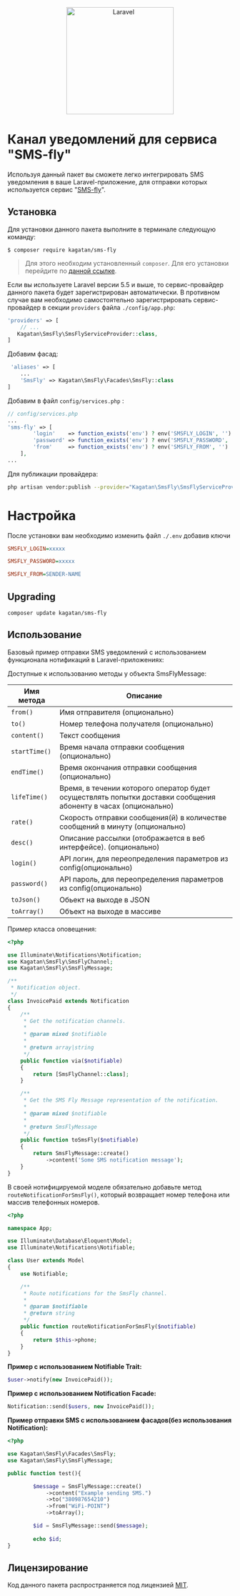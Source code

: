 <p align="center">
  <img src="https://laravel.com/assets/img/components/logo-laravel.svg" alt="Laravel" width="240" />
</p>

# Канал уведомлений для сервиса "SMS-fly"

Используя данный пакет вы сможете легко интегрировать SMS уведомления в ваше Laravel-приложение, для отправки которых используется сервис "[SMS-fly][sms-fly_home]".

## Установка

Для установки данного пакета выполните в терминале следующую команду:

```shell
$ composer require kagatan/sms-fly
```

> Для этого необходим установленный `composer`. Для его установки перейдите по [данной ссылке][getcomposer].


Если вы используете Laravel версии 5.5 и выше, то сервис-провайдер данного пакета будет зарегистрирован автоматически. В противном случае вам необходимо самостоятельно зарегистрировать сервис-провайдер в секции `providers` файла `./config/app.php`:

```php
'providers' => [
    // ...
   Kagatan\SmsFly\SmsFlyServiceProvider::class,
]
```

Добавим фасад:

```php
 'aliases' => [
    ...
    'SmsFly' => Kagatan\SmsFly\Facades\SmsFly::class
]
```

Добавим в файл  `config/services.php` :
```php
// config/services.php
...
'sms-fly' => [
        'login'    => function_exists('env') ? env('SMSFLY_LOGIN', '') : '',
        'password' => function_exists('env') ? env('SMSFLY_PASSWORD', '') : '',
        'from'     => function_exists('env') ? env('SMSFLY_FROM', '') : '',
    ],
...
```

Для публикации провайдера:
```bash
php artisan vendor:publish --provider="Kagatan\SmsFly\SmsFlyServiceProvider"
```

# Настройка
После установки вам необходимо изменить файл `./.env` добавив ключи

```ini
SMSFLY_LOGIN=xxxxx

SMSFLY_PASSWORD=xxxxx

SMSFLY_FROM=SENDER-NAME
```
 

## Upgrading
 
```
composer update kagatan/sms-fly
```
 
## Использование

Базовый пример отправки SMS уведомлений с использованием функционала нотификаций в Laravel-приложениях:


Доступные к использованию методы у объекта SmsFlyMessage:

Имя метода   | Описание
------------ | --------
`from()`     | Имя отправителя (опционально)
`to()`       | Номер телефона получателя (опционально)
`content()`  | Текст сообщения
`startTime()`| Время начала отправки сообщения (опционально)
`endTime()`  | Время окончания отправки сообщения (опционально)
`lifeTime()` | Время, в течении которого оператор будет осуществлять попытки доставки сообщения абоненту в часах (опционально)
`rate()`     | Скорость отправки сообщения(й) в количестве сообщений в минуту (опционально)
`desc()`     | Описание рассылки (отображается в веб интерфейсе). (опционально)
`login()`    | API логин, для переопределения параметров из config(опционально)
`password()` | API пароль, для переопределения параметров из config(опционально)
`toJson()`   | Обьект на выходе в JSON
`toArray()`  | Объект на выходе в массиве



Пример класса оповещения:

```php
<?php

use Illuminate\Notifications\Notification;
use Kagatan\SmsFly\SmsFlyChannel;
use Kagatan\SmsFly\SmsFlyMessage;

/**
 * Notification object.
 */
class InvoicePaid extends Notification
{
    /**
     * Get the notification channels.
     *
     * @param mixed $notifiable
     *
     * @return array|string
     */
    public function via($notifiable)
    {
        return [SmsFlyChannel::class];
    }

    /**
     * Get the SMS Fly Message representation of the notification.
     *
     * @param mixed $notifiable
     *
     * @return SmsFlyMessage
     */
    public function toSmsFly($notifiable)
    {
        return SmsFlyMessage::create()
            ->content('Some SMS notification message');
    }
}

```

В своей нотифицируемой моделе обязательно добавьте метод `routeNotificationForSmsFly()`, который возвращает номер телефона или массив телефонных номеров.

```php
<?php

namespace App;

use Illuminate\Database\Eloquent\Model;
use Illuminate\Notifications\Notifiable;

class User extends Model
{
    use Notifiable;

    /**
     * Route notifications for the SmsFly channel.
     *
     * @param $notifiable
     * @return string
     */
    public function routeNotificationForSmsFly($notifiable)
    {
        return $this->phone;
    }
}

```


**Пример c использованием Notifiable Trait:**

```php
$user->notify(new InvoicePaid());
```


**Пример c использованием Notification Facade:**

```php
Notification::send($users, new InvoicePaid());
```

**Пример отправки SMS с использованием  фасадов(без использования Notification):**

```php
<?php

use Kagatan\SmsFly\Facades\SmsFly;
use Kagatan\SmsFly\SmsFlyMessage;

public function test(){

        $message = SmsFlyMessage::create()
            ->content("Example sending SMS.")
            ->to("380987654210")
            ->from("WiFi-POINT")
            ->toArray();

        $id = SmsFlyMessage::send($message);
        
        echo $id;
}
```

## Лицензирование

Код данного пакета распространяется под лицензией [MIT][link_license].


[getcomposer]:https://getcomposer.org/download/
[sms-fly_home]:https://sms-fly.ua/
[link_license]:https://github.com/kagatan/sms-fly/blob/master/LICENSE
